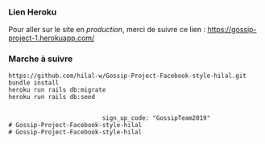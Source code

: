 ### Lien Heroku

Pour aller sur le site en *production*, merci de suivre ce lien : https://gossip-project-1.herokuapp.com/



### Marche à suivre

```
https://github.com/hilal-w/Gossip-Project-Facebook-style-hilal.git
bundle install
heroku run rails db:migrate
heroku run rails db:seed


                          sign_up_code: "GossipTeam2019"
# Gossip-Project-Facebook-style-hilal
# Gossip-Project-Facebook-style-hilal

